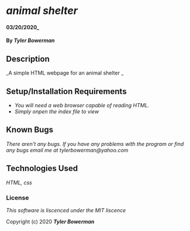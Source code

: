 # _animal shelter_

####  03/20/2020_

#### By _**Tyler Bowerman**_

## Description

_A simple HTML webpage for an animal shelter _

## Setup/Installation Requirements

* _You will need a web browser capable of reading HTML._
* _Simply onpen the index file to view_


## Known Bugs

_There aren't any bugs._
_If you have any problems with the program or find any bugs email me at tylerbowerman@yahoo.com_
## Technologies Used

_HTML, css_

### License

*This software is liscenced under the MIT liscence*

Copyright (c) 2020 **_Tyler Bowerman_**
